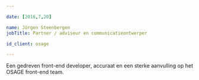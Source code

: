 ```yaml
---

date: [2016,7,20]

name: Jörgen Steenbergen
jobTitle: Partner / adviseur en communicatieontwerper

id_client: osage

---
```


Een gedreven front-end developer, accuraat en een sterke aanvulling op het OSAGE front-end team.
